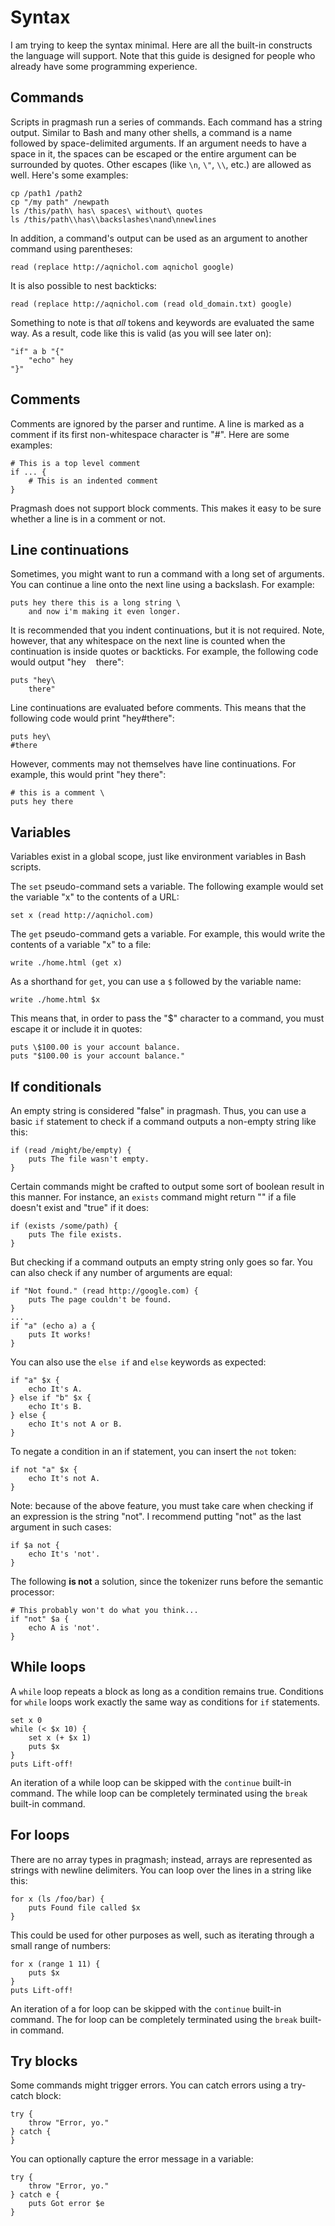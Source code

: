 # Syntax

I am trying to keep the syntax minimal. Here are all the built-in constructs the language will support. Note that this guide is designed for people who already have some programming experience.

## Commands

Scripts in pragmash run a series of commands. Each command has a string output. Similar to Bash and many other shells, a command is a name followed by space-delimited arguments. If an argument needs to have a space in it, the spaces can be escaped or the entire argument can be surrounded by quotes. Other escapes (like `\n`, `\"`, `\\`, etc.) are allowed as well. Here's some examples:

    cp /path1 /path2
    cp "/my path" /newpath
    ls /this/path\ has\ spaces\ without\ quotes
    ls /this/path\\has\\backslashes\nand\nnewlines

In addition, a command's output can be used as an argument to another command using parentheses:

    read (replace http://aqnichol.com aqnichol google)

It is also possible to nest backticks:

    read (replace http://aqnichol.com (read old_domain.txt) google)

Something to note is that *all* tokens and keywords are evaluated the same way. As a result, code like this is valid (as you will see later on):

    "if" a b "{"
        "echo" hey
    "}"

## Comments

Comments are ignored by the parser and runtime. A line is marked as a comment if its first non-whitespace character is "#". Here are some examples:

    # This is a top level comment
    if ... {
        # This is an indented comment
    }

Pragmash does not support block comments. This makes it easy to be sure whether a line is in a comment or not.

## Line continuations

Sometimes, you might want to run a command with a long set of arguments. You can continue a line onto the next line using a backslash. For example:

    puts hey there this is a long string \
        and now i'm making it even longer.

It is recommended that you indent continuations, but it is not required. Note, however, that any whitespace on the next line is counted when the continuation is inside quotes or backticks. For example, the following code would output "hey&nbsp;&nbsp;&nbsp;&nbsp;there":

    puts "hey\
        there"

Line continuations are evaluated before comments. This means that the following code would print "hey#there":

    puts hey\
    #there

However, comments may not themselves have line continuations. For example, this would print "hey there":

    # this is a comment \
    puts hey there

## Variables

Variables exist in a global scope, just like environment variables in Bash scripts.

The `set` pseudo-command sets a variable. The following example would set the variable "x" to the contents of a URL:

    set x (read http://aqnichol.com)

The `get` pseudo-command gets a variable. For example, this would write the contents of a variable "x" to a file:

    write ./home.html (get x)

As a shorthand for `get`, you can use a `$` followed by the variable name:

    write ./home.html $x

This means that, in order to pass the "$" character to a command, you must escape it or include it in quotes:

    puts \$100.00 is your account balance.
    puts "$100.00 is your account balance."

## If conditionals

An empty string is considered "false" in pragmash. Thus, you can use a basic `if` statement to check if a command outputs a non-empty string like this:

    if (read /might/be/empty) {
        puts The file wasn't empty.
    }

Certain commands might be crafted to output some sort of boolean result in this manner. For instance, an `exists` command might return "" if a file doesn't exist and "true" if it does:

    if (exists /some/path) {
        puts The file exists.
    }

But checking if a command outputs an empty string only goes so far. You can also check if any number of arguments are equal:

    if "Not found." (read http://google.com) {
        puts The page couldn't be found.
    }
    ...
    if "a" (echo a) a {
        puts It works!
    }

You can also use the `else if` and `else` keywords as expected:

    if "a" $x {
        echo It's A.
    } else if "b" $x {
        echo It's B.
    } else {
        echo It's not A or B.
    }

To negate a condition in an if statement, you can insert the `not` token:

    if not "a" $x {
        echo It's not A.
    }

Note: because of the above feature, you must take care when checking if an expression is the string "not". I recommend putting "not" as the last argument in such cases:

    if $a not {
        echo It's 'not'.
    }

The following **is not** a solution, since the tokenizer runs before the semantic processor:

    # This probably won't do what you think...
    if "not" $a {
        echo A is 'not'.
    }

## While loops

A `while` loop repeats a block as long as a condition remains true. Conditions for `while` loops work exactly the same way as conditions for `if` statements.

    set x 0
    while (< $x 10) {
        set x (+ $x 1)
        puts $x
    }
    puts Lift-off!

An iteration of a while loop can be skipped with the `continue` built-in command. The while loop can be completely terminated using the `break` built-in command.

## For loops

There are no array types in pragmash; instead, arrays are represented as strings with newline delimiters. You can loop over the lines in a string like this:

    for x (ls /foo/bar) {
        puts Found file called $x
    }

This could be used for other purposes as well, such as iterating through a small range of numbers:

    for x (range 1 11) {
        puts $x
    }
    puts Lift-off!

An iteration of a for loop can be skipped with the `continue` built-in command. The for loop can be completely terminated using the `break` built-in command.

## Try blocks

Some commands might trigger errors. You can catch errors using a try-catch block:

    try {
        throw "Error, yo."
    } catch {
    }

You can optionally capture the error message in a variable:

    try {
        throw "Error, yo."
    } catch e {
        puts Got error $e
    }
